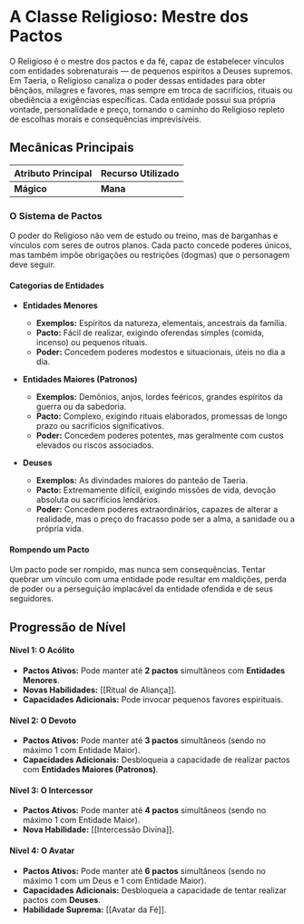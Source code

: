 # A Classe Religioso: Mestre dos Pactos

O Religioso é o mestre dos pactos e da fé, capaz de estabelecer vínculos com entidades sobrenaturais — de pequenos espíritos a Deuses supremos. Em Taeria, o Religioso canaliza o poder dessas entidades para obter bênçãos, milagres e favores, mas sempre em troca de sacrifícios, rituais ou obediência a exigências específicas. Cada entidade possui sua própria vontade, personalidade e preço, tornando o caminho do Religioso repleto de escolhas morais e consequências imprevisíveis.

## Mecânicas Principais

| Atributo Principal | Recurso Utilizado |
| :----------------- | :---------------- |
| **Mágico** | **Mana** |

### O Sistema de Pactos
O poder do Religioso não vem de estudo ou treino, mas de barganhas e vínculos com seres de outros planos. Cada pacto concede poderes únicos, mas também impõe obrigações ou restrições (dogmas) que o personagem deve seguir.

#### Categorias de Entidades

* **Entidades Menores**
    * **Exemplos:** Espíritos da natureza, elementais, ancestrais da família.
    * **Pacto:** Fácil de realizar, exigindo oferendas simples (comida, incenso) ou pequenos rituais.
    * **Poder:** Concedem poderes modestos e situacionais, úteis no dia a dia.

* **Entidades Maiores (Patronos)**
    * **Exemplos:** Demônios, anjos, lordes feéricos, grandes espíritos da guerra ou da sabedoria.
    * **Pacto:** Complexo, exigindo rituais elaborados, promessas de longo prazo ou sacrifícios significativos.
    * **Poder:** Concedem poderes potentes, mas geralmente com custos elevados ou riscos associados.

* **Deuses**
    * **Exemplos:** As divindades maiores do panteão de Taeria.
    * **Pacto:** Extremamente difícil, exigindo missões de vida, devoção absoluta ou sacrifícios lendários.
    * **Poder:** Concedem poderes extraordinários, capazes de alterar a realidade, mas o preço do fracasso pode ser a alma, a sanidade ou a própria vida.

#### Rompendo um Pacto
Um pacto pode ser rompido, mas nunca sem consequências. Tentar quebrar um vínculo com uma entidade pode resultar em maldições, perda de poder ou a perseguição implacável da entidade ofendida e de seus seguidores.

## Progressão de Nível

#### Nível 1: O Acólito
* **Pactos Ativos:** Pode manter até **2 pactos** simultâneos com **Entidades Menores**.
* **Novas Habilidades:** [[Ritual de Aliança]].
* **Capacidades Adicionais:** Pode invocar pequenos favores espirituais.

#### Nível 2: O Devoto
* **Pactos Ativos:** Pode manter até **3 pactos** simultâneos (sendo no máximo 1 com Entidade Maior).
* **Capacidades Adicionais:** Desbloqueia a capacidade de realizar pactos com **Entidades Maiores (Patronos)**.

#### Nível 3: O Intercessor
* **Pactos Ativos:** Pode manter até **4 pactos** simultâneos (sendo no máximo 1 com Entidade Maior).
* **Nova Habilidade:** [[Intercessão Divina]].

#### Nível 4: O Avatar
* **Pactos Ativos:** Pode manter até **6 pactos** simultâneos (sendo no máximo 1 com um Deus e 1 com Entidade Maior).
* **Capacidades Adicionais:** Desbloqueia a capacidade de tentar realizar pactos com **Deuses**.
* **Habilidade Suprema:** [[Avatar da Fé]].